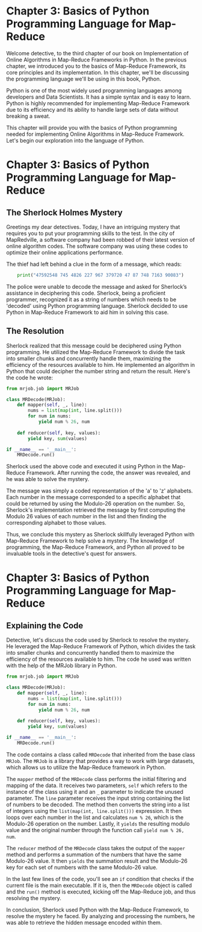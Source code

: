 # Chapter 3: Basics of Python Programming Language for Map-Reduce

Welcome detective, to the third chapter of our book on Implementation of Online Algorithms in Map-Reduce Frameworks in Python. In the previous chapter, we introduced you to the basics of Map-Reduce Framework, its core principles and its implementation. In this chapter, we'll be discussing the programming language we'll be using in this book, Python. 

Python is one of the most widely used programming languages among developers and Data Scientists. It has a simple syntax and is easy to learn. Python is highly recommended for implementing Map-Reduce Framework due to its efficiency and its ability to handle large sets of data without breaking a sweat. 

This chapter will provide you with the basics of Python programming needed for implementing Online Algorithms in Map-Reduce Framework. Let's begin our exploration into the language of Python.
# Chapter 3: Basics of Python Programming Language for Map-Reduce

## The Sherlock Holmes Mystery

Greetings my dear detectives. Today, I have an intriguing mystery that requires you to put your programming skills to the test. In the city of MapRedville, a software company had been robbed of their latest version of online algorithm codes. The software company was using these codes to optimize their online applications performance. 

The thief had left behind a clue in the form of a message, which reads:

```python
    print("47592548 745 4826 227 967 379720 47 87 748 7163 90083")
```

The police were unable to decode the message and asked for Sherlock’s assistance in deciphering this code. Sherlock, being a proficient programmer, recognized it as a string of numbers which needs to be 'decoded' using Python programming language. Sherlock decided to use Python in Map-Reduce Framework to aid him in solving this case.

## The Resolution

Sherlock realized that this message could be deciphered using Python programming. He utilized the Map-Reduce Framework to divide the task into smaller chunks and concurrently handle them, maximizing the efficiency of the resources available to him. He implemented an algorithm in Python that could decipher the number string and return the result. Here's the code he wrote:

```python
from mrjob.job import MRJob

class MRDecode(MRJob):
    def mapper(self, _, line):
        nums = list(map(int, line.split()))
        for num in nums:
            yield num % 26, num
        
    def reducer(self, key, values):
        yield key, sum(values)

if __name__ == '__main__':
    MRDecode.run()
```

Sherlock used the above code and executed it using Python in the Map-Reduce Framework. After running the code, the answer was revealed, and he was able to solve the mystery.

The message was simply a coded representation of the 'a' to 'z' alphabets. Each number in the message corresponded to a specific alphabet that could be returned by using the Modulo-26 operation on the number. So, Sherlock's implementation retrieved the message by first computing the Modulo 26 values of each number in the list and then finding the corresponding alphabet to those values.

Thus, we conclude this mystery as Sherlock skillfully leveraged Python with Map-Reduce Framework to help solve a mystery. The knowledge of programming, the Map-Reduce Framework, and Python all proved to be invaluable tools in the detective's quest for answers.
# Chapter 3: Basics of Python Programming Language for Map-Reduce

## Explaining the Code

Detective, let's discuss the code used by Sherlock to resolve the mystery. He leveraged the Map-Reduce Framework of Python, which divides the task into smaller chunks and concurrently handled them to maximize the efficiency of the resources available to him. The code he used was written with the help of the MRJob library in Python.

```python
from mrjob.job import MRJob

class MRDecode(MRJob):
    def mapper(self, _, line):
        nums = list(map(int, line.split()))
        for num in nums:
            yield num % 26, num
        
    def reducer(self, key, values):
        yield key, sum(values)

if __name__ == '__main__':
    MRDecode.run()
```

The code contains a class called `MRDecode` that inherited from the base class `MRJob`. The `MRJob` is a library that provides a way to work with large datasets, which allows us to utilize the Map-Reduce framework in Python.

The `mapper` method of the `MRDecode` class performs the initial filtering and mapping of the data. It receives two parameters, `self` which refers to the instance of the class using it and an `_` parameter to indicate the unused parameter. The `line` parameter receives the input string containing the list of numbers to be decoded. The method then converts the string into a list of integers using the `list(map(int, line.split()))` expression. It then loops over each number in the list and calculates `num % 26`, which is the Modulo-26 operation on the number. Lastly, it `yields` the resulting modulo value and the original number through the function call `yield num % 26, num`.

The `reducer` method of the `MRDecode` class takes the output of the `mapper` method and performs a summation of the numbers that have the same Modulo-26 value. It then `yields` the summation result and the Modulo-26 key for each set of numbers with the same Modulo-26 value.

In the last few lines of the code, you'll see an `if` condition that checks if the current file is the main executable. If it is, then the `MRDecode` object is called and the `run()` method is executed, kicking off the Map-Reduce job, and thus resolving the mystery.

In conclusion, Sherlock used Python with the Map-Reduce Framework, to resolve the mystery he faced. By analyzing and processing the numbers, he was able to retrieve the hidden message encoded within them.